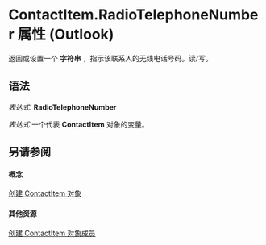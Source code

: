 
# ContactItem.RadioTelephoneNumber 属性 (Outlook)

返回或设置一个 **字符串** ，指示该联系人的无线电话号码。读/写。


## 语法

 _表达式_. **RadioTelephoneNumber**

 _表达式_ 一个代表 **ContactItem** 对象的变量。


## 另请参阅


#### 概念


[创建 ContactItem 对象](8e32093c-a678-f1fd-3f35-c2d8994d166f.md)
#### 其他资源


[创建 ContactItem 对象成员](a8b13369-4c87-02aa-e62a-1f3067e559fa.md)